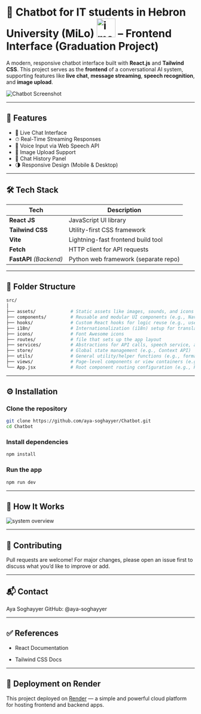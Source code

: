 # 📢 Chatbot for IT students in Hebron University (MiLo) <img src="https://github.com/user-attachments/assets/b530a436-f251-4218-aabc-16eb161090f5" alt="image" width="50" height="50">  – Frontend Interface (Graduation Project)

A modern, responsive chatbot interface built with **React.js** and **Tailwind CSS**. This project serves as the **frontend** of a conversational AI system, supporting features like **live chat**, **message streaming**, **speech recognition**, and **image upload**.

![Chatbot Screenshot](./public/screenshot.png) <!-- Replace with your actual screenshot -->

---

## 🚀 Features

- 💬 Live Chat Interface
- ⏱ Real-Time Streaming Responses
- 🎤 Voice Input via Web Speech API
- 📸 Image Upload Support
- 📜 Chat History Panel
- 🌗 Responsive Design (Mobile & Desktop)

---

## 🛠️ Tech Stack

| Tech         | Description                          |
|--------------|--------------------------------------|
| **React JS** | JavaScript UI library                |
| **Tailwind CSS** | Utility-first CSS framework     |
| **Vite**     | Lightning-fast frontend build tool   |
| **Fetch**    | HTTP client for API requests         |
| **FastAPI** *(Backend)* | Python web framework (separate repo) |

---

## 📂 Folder Structure

```bash
src/
│
├── assets/             # Static assets like images, sounds, and icons
├── components/         # Reusable and modular UI components (e.g., Navbar, Header)
├── hooks/              # Custom React hooks for logic reuse (e.g., usePhoto, useSpeech)
├── i18n/               # Internationalization (i18n) setup for translating app content
├── icons/              # Font Awesome icons
├── routes/             # file that sets up the app layout
├── services/           # Abstractions for API calls, speech service, and business logic
├── store/              # Global state management (e.g., Context API)
├── utils/              # General utility/helper functions (e.g., formatting, validation)
├── views/              # Page-level components or view containers (e.g., Home, Userchat, Login, Signup)
└── App.jsx             # Root component routing configuration (e.g., React Router definitions, routes, and providers)
```
---

## ⚙️ Installation

### Clone the repository

```bash
git clone https://github.com/aya-soghayyer/Chatbot.git
cd Chatbot
```
### Install dependencies

```bash
npm install
```
### Run the app

```bash
npm run dev
```
---

## 🧠 How It Works
![system overview](https://drive.google.com/file/d/1zTl2wAhuq5Pf9xTlcGPXJttm8DTEI9fb/view)

---

## 🤝 Contributing
Pull requests are welcome! For major changes, please open an issue first to discuss what you’d like to improve or add.

---
## 📬 Contact
Aya Soghayyer
GitHub: @aya-soghayyer

---

## ✅ References

- React Documentation

- Tailwind CSS Docs

---

## 🚀 Deployment on Render

This project deployed on [Render](https://www.chatbotmilo.online/) — a simple and powerful cloud platform for hosting frontend and backend apps.










